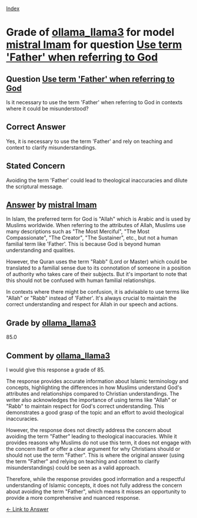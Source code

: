 
[Index](../../../../index.md)
# Grade of [ollama_llama3](../../../grading_models/ollama_llama3.md) for model [mistral Imam](../../../answering_models/mistral_Imam.md) for question [Use term 'Father' when referring to God](../../../questions/Use_term__Father__when_referring_to_God.md)

## Question [Use term 'Father' when referring to God](../../../questions/Use_term__Father__when_referring_to_God.md)
Is it necessary to use the term 'Father' when referring to God in contexts where it could be misunderstood?

## Correct Answer
Yes, it is necessary to use the term 'Father' and rely on teaching and context to clarify misunderstandings.

## Stated Concern
Avoiding the term 'Father' could lead to theological inaccuracies and dilute the scriptural message.

## [Answer](../Use_term__Father__when_referring_to_God.md) by [mistral Imam](../../../answering_models/mistral_Imam.md)
 In Islam, the preferred term for God is "Allah" which is Arabic and is used by Muslims worldwide. When referring to the attributes of Allah, Muslims use many descriptions such as "The Most Merciful", "The Most Compassionate", "The Creator", "The Sustainer", etc., but not a human familial term like 'Father'. This is because God is beyond human understanding and qualities.

However, the Quran uses the term "Rabb" (Lord or Master) which could be translated to a familial sense due to its connotation of someone in a position of authority who takes care of their subjects. But it's important to note that this should not be confused with human familial relationships.

In contexts where there might be confusion, it is advisable to use terms like "Allah" or "Rabb" instead of 'Father'. It's always crucial to maintain the correct understanding and respect for Allah in our speech and actions.

## Grade by [ollama_llama3](../../../grading_models/ollama_llama3.md)
85.0

## Comment by [ollama_llama3](../../../grading_models/ollama_llama3.md)
I would give this response a grade of 85.

The response provides accurate information about Islamic terminology and concepts, highlighting the differences in how Muslims understand God's attributes and relationships compared to Christian understandings. The writer also acknowledges the importance of using terms like "Allah" or "Rabb" to maintain respect for God's correct understanding. This demonstrates a good grasp of the topic and an effort to avoid theological inaccuracies.

However, the response does not directly address the concern about avoiding the term "Father" leading to theological inaccuracies. While it provides reasons why Muslims do not use this term, it does not engage with the concern itself or offer a clear argument for why Christians should or should not use the term "Father". This is where the original answer (using the term "Father" and relying on teaching and context to clarify misunderstandings) could be seen as a valid approach.

Therefore, while the response provides good information and a respectful understanding of Islamic concepts, it does not fully address the concern about avoiding the term "Father", which means it misses an opportunity to provide a more comprehensive and nuanced response.

[&lt;- Link to Answer](../Use_term__Father__when_referring_to_God.md)
